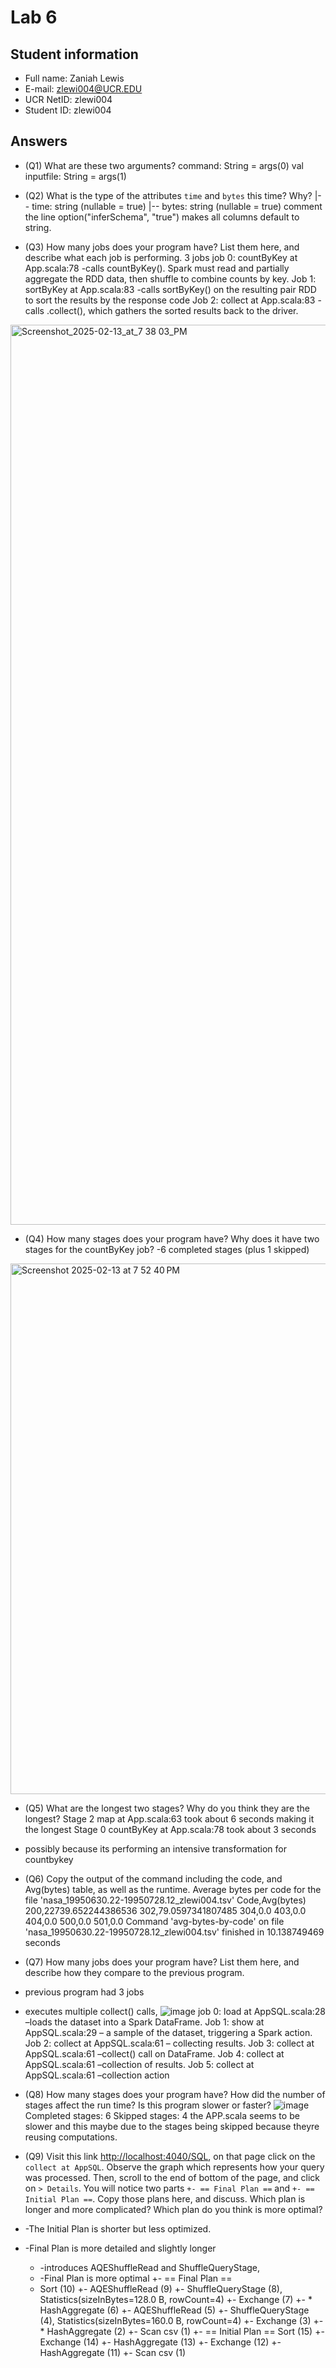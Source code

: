 # Lab 6

## Student information

* Full name: Zaniah Lewis
* E-mail: zlewi004@UCR.EDU
* UCR NetID: zlewi004
* Student ID: zlewi004

## Answers

* (Q1) What are these two arguments?
    command: String = args(0)
    val inputfile: String = args(1)

* (Q2) What is the type of the attributes `time` and `bytes` this time? Why?
 |-- time: string (nullable = true)
|-- bytes: string (nullable = true)
comment the line option("inferSchema", "true") makes all columns default to string.

* (Q3) How many jobs does your program have? List them here, and describe what each job is performing.
3 jobs
  job 0: countByKey at App.scala:78
  -calls countByKey(). Spark must read and partially aggregate the RDD data, then shuffle to combine counts by key.
Job 1: sortByKey at App.scala:83
-calls sortByKey() on the resulting pair RDD to sort the results by the response code
Job 2: collect at App.scala:83
-calls .collect(), which gathers the sorted results back to the driver.
<img width="1440" alt="Screenshot_2025-02-13_at_7 38 03_PM" src="https://github.com/user-attachments/assets/535db1e4-d8a9-4d92-8556-3576dd346428" />


* (Q4) How many stages does your program have? Why does it have two stages for the countByKey job?
-6 completed stages (plus 1 skipped)
<img width="849" alt="Screenshot 2025-02-13 at 7 52 40 PM" src="https://github.com/user-attachments/assets/cb165b85-a231-4b1a-9d9d-114ad753d6f2" />

* (Q5) What are the longest two stages? Why do you think they are the longest?
Stage 2 map at App.scala:63 took about 6 seconds making it the longest
Stage 0 countByKey at App.scala:78 took about 3 seconds
- possibly because its performing an intensive transformation for countbykey
* (Q6) Copy the output of the command including the code, and Avg(bytes) table, as well as the runtime.
Average bytes per code for the file 'nasa_19950630.22-19950728.12_zlewi004.tsv'
Code,Avg(bytes)
200,22739.652244386536
302,79.0597341807485
304,0.0
403,0.0
404,0.0
500,0.0
501,0.0
Command 'avg-bytes-by-code' on file 'nasa_19950630.22-19950728.12_zlewi004.tsv' finished in 10.138749469 seconds

* (Q7) How many jobs does your program have? List them here, and describe how they compare to the previous program.
* previous program had 3 jobs
* executes multiple collect() calls,
![image](https://github.com/user-attachments/assets/01933737-76d5-44f0-beb9-bf241311a678)
job 0: load at AppSQL.scala:28 –loads the dataset into a Spark DataFrame.
Job 1: show at AppSQL.scala:29 – a sample of the dataset, triggering a Spark action.
Job 2: collect at AppSQL.scala:61 – collecting results.
Job 3: collect at AppSQL.scala:61 –collect() call on DataFrame.
Job 4: collect at AppSQL.scala:61 –collection of results.
Job 5: collect at AppSQL.scala:61 –collection action


* (Q8) How many stages does your program have? How did the number of stages affect the run time? Is this program slower or faster?
![image](https://github.com/user-attachments/assets/ed1fbadf-5699-4833-85df-efb664ea5a2a)
Completed stages: 6
Skipped stages: 4
the APP.scala seems to be slower and this maybe due to the stages being skipped because theyre reusing computations.

* (Q9) Visit this link [http://localhost:4040/SQL](http://localhost:4040/SQL), on that page click on the `collect at AppSQL`. Observe the graph which represents how your query was processed. Then, scroll to the end of bottom of the page, and click on `> Details`. You will notice two parts `+- == Final Plan ==` and `+- == Initial Plan ==`. Copy those plans here, and discuss. Which plan is longer and more complicated? Which plan do you think is more optimal?
* -The Initial Plan is shorter but less optimized.
* -Final Plan is more detailed and slightly longer
    * -introduces AQEShuffleRead and ShuffleQueryStage,
    * -Final Plan is more optimal
+- == Final Plan ==
   * Sort (10)
   +- AQEShuffleRead (9)
      +- ShuffleQueryStage (8), Statistics(sizeInBytes=128.0 B, rowCount=4)
         +- Exchange (7)
            +- * HashAggregate (6)
               +- AQEShuffleRead (5)
                  +- ShuffleQueryStage (4), Statistics(sizeInBytes=160.0 B, rowCount=4)
                     +- Exchange (3)
                        +- * HashAggregate (2)
                           +- Scan csv  (1)
+- == Initial Plan ==
   Sort (15)
   +- Exchange (14)
      +- HashAggregate (13)
         +- Exchange (12)
            +- HashAggregate (11)
               +- Scan csv  (1)

